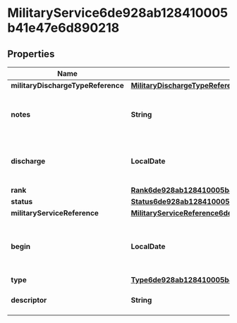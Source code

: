 

# MilitaryService6de928ab128410005b41e47e6d890218


## Properties

| Name | Type | Description | Notes |
|------------ | ------------- | ------------- | -------------|
|**militaryDischargeTypeReference** | [**MilitaryDischargeTypeReferenceB26f12db214d100010f22b23c4e70000**](MilitaryDischargeTypeReferenceB26f12db214d100010f22b23c4e70000.md) |  |  [optional] |
|**notes** | **String** | Notes associated with the Military Service. |  [optional] |
|**discharge** | **LocalDate** | The Discharge Date for the Military Service. |  [optional] |
|**rank** | [**Rank6de928ab128410005b41e4ba56a6021f**](Rank6de928ab128410005b41e4ba56a6021f.md) |  |  [optional] |
|**status** | [**Status6de928ab128410005b41e4a4e4d2021c**](Status6de928ab128410005b41e4a4e4d2021c.md) |  |  [optional] |
|**militaryServiceReference** | [**MilitaryServiceReference6de928ab128410005b41e4b2f27d021e**](MilitaryServiceReference6de928ab128410005b41e4b2f27d021e.md) |  |  [optional] |
|**begin** | **LocalDate** | The Military Status Begin Date for the Military Service. |  [optional] |
|**type** | [**Type6de928ab128410005b41e4ac0ec5021d**](Type6de928ab128410005b41e4ac0ec5021d.md) |  |  [optional] |
|**descriptor** | **String** | A preview of the instance |  [optional] |



